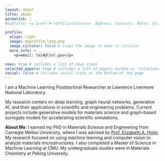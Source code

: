 ```yaml
---
layout: about
title: about
permalink: /
#subtitle: <a href='#'>Affiliations</a>. Address. Contacts. Motto. Etc.

profile:
  align: right
  image: myprofile_long.png
  image_circular: false # crops the image to make it circular
  more_info: >
    <p>email: lei4@llnl.gov</p>

news: true # includes a list of news items
selected_papers: true # includes a list of papers marked as "selected={true}"
social: false # includes social icons at the bottom of the page
---
```


I am a Machine Learning Postdoctoral Researcher at Lawrence Livermore National Laboratory. 
 
My research centers on deep learning, graph neural networks, generative AI, and their applications in 
scientific and engineering problems. Current projects include generative models for materials science and graph-based
surrogate models for accelerating scientific simulations.

**About Me**: I earned my PhD in Materials Science and Engineering from Carnegie Mellon University, where I was advised by 
[Prof. Elizabeth A. Holm](https://mse.engin.umich.edu/people/eaholm). My research focused on using machine learning and
computer vision to analyze materials microstructures. I also completed a Master of Science in Machine Learning at CMU.
My undergraduate studies were in Materials Chemistry at Peking University.

<br/><br/>
